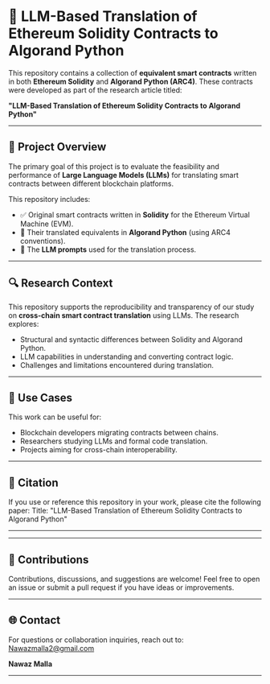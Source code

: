 # 🔁 LLM-Based Translation of Ethereum Solidity Contracts to Algorand Python

This repository contains a collection of **equivalent smart contracts** written in both **Ethereum Solidity** and **Algorand Python (ARC4)**. These contracts were developed as part of the research article titled:

**"LLM-Based Translation of Ethereum Solidity Contracts to Algorand Python"**

---

## 🧠 Project Overview

The primary goal of this project is to evaluate the feasibility and performance of **Large Language Models (LLMs)** for translating smart contracts between different blockchain platforms.

This repository includes:

- ✅ Original smart contracts written in **Solidity** for the Ethereum Virtual Machine (EVM).
- 🔁 Their translated equivalents in **Algorand Python** (using ARC4 conventions).
- 💬 The **LLM prompts** used for the translation process.

---

## 🔍 Research Context

This repository supports the reproducibility and transparency of our study on **cross-chain smart contract translation** using LLMs. The research explores:

- Structural and syntactic differences between Solidity and Algorand Python.
- LLM capabilities in understanding and converting contract logic.
- Challenges and limitations encountered during translation.

---

## 📌 Use Cases

This work can be useful for:

- Blockchain developers migrating contracts between chains.
- Researchers studying LLMs and formal code translation.
- Projects aiming for cross-chain interoperability.

---

## 📄 Citation

If you use or reference this repository in your work, please cite the following paper:
Title: "LLM-Based Translation of Ethereum Solidity Contracts to Algorand Python" 


--------
---

## 🤝 Contributions

Contributions, discussions, and suggestions are welcome! Feel free to open an issue or submit a pull request if you have ideas or improvements.

---



## 🌐 Contact

For questions or collaboration inquiries, reach out to: Nawazmalla2@gmail.com

**Nawaz Malla**  


---
